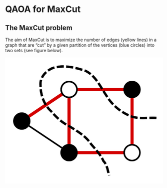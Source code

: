 # QAOA for MaxCut

## The MaxCut problem 

The aim of MaxCut is to maximize the number of edges (yellow lines) in a graph that are “cut” by a given partition of the vertices (blue circles) into two sets (see figure below).

![maximum cut example](https://raw.githubusercontent.com/andreabasiliorava/QAOA_MaxCut/master/images/Max-cut.svg.png)

